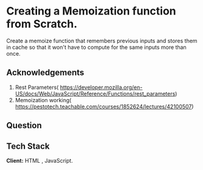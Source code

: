 
# Creating a Memoization function from Scratch.

  Create a memoize function that remembers previous inputs and stores
  them in cache so that it won't have to compute for the same inputs more than once.

## Acknowledgements

1. Rest Parameters( https://developer.mozilla.org/en-US/docs/Web/JavaScript/Reference/Functions/rest_parameters)
2. Memoization working( https://pestotech.teachable.com/courses/1852624/lectures/42100507)
## Question


## Tech Stack

**Client:** HTML , JavaScript.



